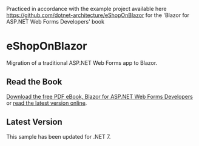 Practiced in accordance with the example project available here https://github.com/dotnet-architecture/eShopOnBlazor
for the 'Blazor for ASP.NET Web Forms Developers' book

# eShopOnBlazor

Migration of a traditional ASP.NET Web Forms app to Blazor.

## Read the Book

[Download the free PDF eBook, Blazor for ASP.NET Web Forms Developers](https://aka.ms/blazor-ebook) or [read the latest version online](https://learn.microsoft.com/en-us/dotnet/architecture/blazor-for-web-forms-developers/).

## Latest Version

This sample has been updated for .NET 7.
